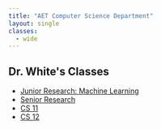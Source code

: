 ```yaml
---
title: "AET Computer Science Department"
layout: single
classes:
  - wide
---
```


## Dr. White's Classes

  * [Junior Research: Machine Learning](2025/ML/calendar.md)
  * [Senior Research](2025/research/calendar.md)
  * [CS 11](2025/CS11/calendar.md)
  * [CS 12](2025/CS12/calendar.md)
